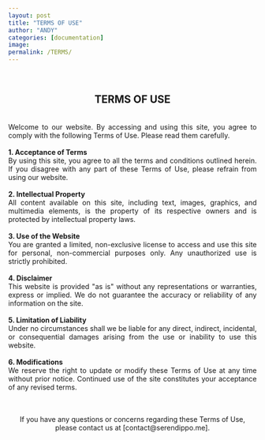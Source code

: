 ```yaml
---
layout: post
title: "TERMS OF USE"
author: "ANDY"
categories: [documentation]
image: 
permalink: /TERMS/
---
```


<br /> 
<h2 align="center">TERMS OF USE</h2>
<div align="justify">
<br /> 
Welcome to our website. By accessing and using this site, you agree to comply with the following Terms of Use. Please read them carefully.
<br /><br />
<b>1. Acceptance of Terms</b><br />
By using this site, you agree to all the terms and conditions outlined herein. If you disagree with any part of these Terms of Use, please refrain from using our website.
<br /><br />
<b>2. Intellectual Property</b><br />
All content available on this site, including text, images, graphics, and multimedia elements, is the property of its respective owners and is protected by intellectual property laws.
<br /><br />
<b>3. Use of the Website</b><br />
You are granted a limited, non-exclusive license to access and use this site for personal, non-commercial purposes only. Any unauthorized use is strictly prohibited.
<br /><br />
<b>4. Disclaimer</b><br />
This website is provided "as is" without any representations or warranties, express or implied. We do not guarantee the accuracy or reliability of any information on the site.
<br /><br />
<b>5. Limitation of Liability</b><br />
Under no circumstances shall we be liable for any direct, indirect, incidental, or consequential damages arising from the use or inability to use this website.
<br /><br />
<b>6. Modifications</b><br />
We reserve the right to update or modify these Terms of Use at any time without prior notice. Continued use of the site constitutes your acceptance of any revised terms.
<br /><br />
</div>

<br />

<div align="center">
  <p>If you have any questions or concerns regarding these Terms of Use, please contact us at [contact@serendippo.me].</p>
</div>

<br /><br />
